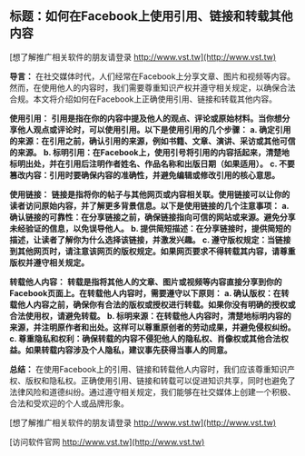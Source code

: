 ## **标题：如何在Facebook上使用引用、链接和转载其他内容**

[想了解推广相关软件的朋友请登录 http://www.vst.tw](http://www.vst.tw)

**导言：**
在社交媒体时代，人们经常在Facebook上分享文章、图片和视频等内容。然而，在使用他人的内容时，我们需要尊重知识产权并遵守相关规定，以确保合法合规。本文将介绍如何在Facebook上正确使用引用、链接和转载其他内容。

**使用引用：**
**引用是指在你的内容中提及他人的观点、评论或原始材料。当你想分享他人观点或评论时，可以使用引用。以下是使用引用的几个步骤：**
**a. 确定引用的来源：在引用之前，确认引用的来源，例如书籍、文章、演讲、采访或其他可信的来源。**
**b. 标明引用：在Facebook上，使用引号将引用的内容括起来，清楚地标明出处，并在引用后注明作者姓名、作品名称和出版日期（如果适用）。**
**c. 不要篡改内容：引用时要确保内容的准确性，并避免编辑或修改引用的核心意思。**

**使用链接：**
**链接是指将你的帖子与其他网页或内容相关联。使用链接可以让你的读者访问原始内容，并了解更多背景信息。以下是使用链接的几个注意事项：**
**a. 确认链接的可靠性：在分享链接之前，确保链接指向可信的网站或来源。避免分享未经验证的信息，以免误导他人。**
**b. 提供简短描述：在分享链接时，提供简短的描述，让读者了解你为什么选择该链接，并激发兴趣。**
**c. 遵守版权规定：当链接到其他网页时，请注意该网页的版权规定。如果网页要求不得转载其内容，请尊重版权并遵守相关规定。**

**转载他人内容：**
**转载是指将其他人的文章、图片或视频等内容直接分享到你的Facebook页面上。在转载他人内容时，需要遵守以下原则：**
**a. 确认版权：在转载他人内容之前，确保你有合法的版权或授权进行转载。如果你没有明确的授权或合法使用权，请避免转载。**
**b. 标明来源：在转载他人内容时，清楚地标明内容的来源，并注明原作者和出处。这样可以尊重原创者的劳动成果，并避免侵权纠纷。**
**c. 尊重隐私和权利：确保转载的内容不侵犯他人的隐私权、肖像权或其他合法权益。如果转载内容涉及个人隐私，建议事先获得当事人的同意。**

**总结：**
在使用Facebook上的引用、链接和转载他人内容时，我们应该尊重知识产权、版权和隐私权。正确使用引用、链接和转载可以促进知识共享，同时也避免了法律风险和道德纠纷。通过遵守相关规定，我们能够在社交媒体上创建一个积极、合法和受欢迎的个人或品牌形象。

[想了解推广相关软件的朋友请登录 http://www.vst.tw](http://www.vst.tw)


[访问软件官网 http://www.vst.tw](http://www.vst.tw)
